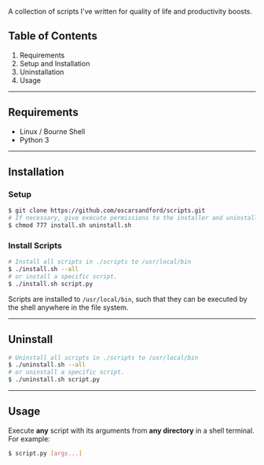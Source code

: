 A collection of scripts I've written for quality of life and productivity boosts.

## Table of Contents
1. Requirements
2. Setup and Installation
3. Uninstallation
4. Usage
<hr>

## Requirements
- Linux / Bourne Shell
- Python 3
<hr>

## Installation

### Setup
```sh
$ git clone https://github.com/oscarsandford/scripts.git
# If necessary, give execute permissions to the installer and uninstaller.
$ chmod 777 install.sh uninstall.sh
```

### Install Scripts
```sh
# Install all scripts in ./scripts to /usr/local/bin
$ ./install.sh --all
# or install a specific script.
$ ./install.sh script.py
```
Scripts are installed to `/usr/local/bin`, such that they can be executed by the shell anywhere in the file system.
<hr>

## Uninstall
```sh
# Uninstall all scripts in ./scripts to /usr/local/bin
$ ./uninstall.sh --all
# or uninstall a specific script.
$ ./uninstall.sh script.py
```
<hr>

## Usage
Execute **any** script with its arguments from **any directory** in a shell terminal. For example:
```sh
$ script.py [args...]
```